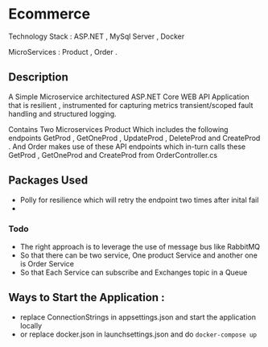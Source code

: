 # Ecommerce

Technology Stack : ASP.NET , MySql Server , Docker

MicroServices : Product , Order .

## Description

A Simple Microservice architectured ASP.NET Core WEB API Application that is resilient ,  instrumented for capturing metrics
transient/scoped fault handling and structured logging.

Contains Two Microservices Product Which includes the following endpoints GetProd , GetOneProd , UpdateProd , DeleteProd and CreateProd .
And Order makes use of these API endpoints which in-turn calls these GetProd , GetOneProd and CreateProd from OrderController.cs

## Packages Used 
* Polly for resilience which will retry the endpoint two times after inital fail
* 

### Todo 
* The right approach is to leverage the use of message bus like RabbitMQ
* So that there can be two service, One product Service and another one is Order Service
* So that Each Service can subscribe and Exchanges topic in a Queue

## Ways to Start the Application : 

* replace ConnectionStrings in  appsettings.json and start the application locally 
* or replace docker.json in launchsettings.json and do ``` docker-compose up ```


